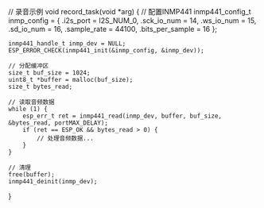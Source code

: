 <!--
 * @Author: xingnian j_xingnian@163.com
 * @Date: 2025-06-02 10:07:01
 * @LastEditors: 星年 && j_xingnian@163.com
 * @LastEditTime: 2025-06-02 10:07:08
 * @FilePath: \hello_world\components\inmp441\README.md
 * @Description: 
 * 
 * Copyright (c) 2025 by ${git_name_email}, All Rights Reserved. 
-->
// 录音示例
void record_task(void *arg)
{
    // 配置INMP441
    inmp441_config_t inmp_config = {
        .i2s_port = I2S_NUM_0,
        .sck_io_num = 14,
        .ws_io_num = 15,
        .sd_io_num = 16,
        .sample_rate = 44100,
        .bits_per_sample = 16
    };

    inmp441_handle_t inmp_dev = NULL;
    ESP_ERROR_CHECK(inmp441_init(&inmp_config, &inmp_dev));

    // 分配缓冲区
    size_t buf_size = 1024;
    uint8_t *buffer = malloc(buf_size);
    size_t bytes_read;

    // 读取音频数据
    while (1) {
        esp_err_t ret = inmp441_read(inmp_dev, buffer, buf_size, &bytes_read, portMAX_DELAY);
        if (ret == ESP_OK && bytes_read > 0) {
            // 处理音频数据...
        }
    }

    // 清理
    free(buffer);
    inmp441_deinit(inmp_dev);
}
